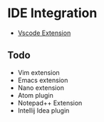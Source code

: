 # IDE Integration
- [Vscode Extension](https://github.com/hascal/vscode)

## Todo
- Vim extension
- Emacs extension
- Nano extension
- Atom plugin
- Notepad++ Extension
- Intellij Idea plugin
